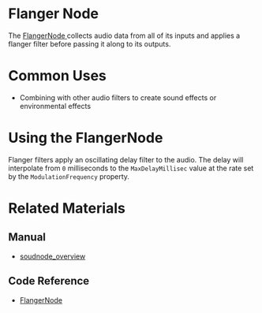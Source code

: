 # Flanger Node
The [ FlangerNode ](https://github.com/PlasmaEngine/PlasmaDocs/tree/master/docs/C%2B%2B/code_reference/class_reference/flangernode.markdown) collects audio data from all of its inputs and applies a flanger filter before passing it along to its outputs. 

# Common Uses

- Combining with other audio filters to create sound effects or environmental effects

# Using the FlangerNode

Flanger filters apply an oscillating delay filter to the audio. The delay will interpolate from `0` milliseconds to the `MaxDelayMillisec` value at the rate set by the `ModulationFrequency` property.

# Related Materials
## Manual
- [soudnode_overview](https://plasmaengine.github.io/PlasmaDocs/Manual/audio/soundnode/soudnode_overview.markdown)

## Code Reference
- [ FlangerNode ](https://github.com/PlasmaEngine/PlasmaDocs/tree/master/docs/C%2B%2B/code_reference/class_reference/flangernode.markdown) 

 